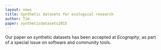 ```yaml
---
layout: news
title: Synthetic datasets for ecological research
author: Tim
paper: syntheticdatasets2015
---
```


Our paper on synthetic datasets has been accepted at *Ecography*, as part of a
special issue on software and community tools.

